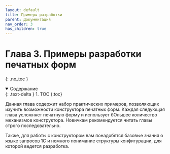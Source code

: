 ```yaml
---
layout: default
title: Примеры разработки
parent: Документация
nav_order: 3
has_children: true
---
```


# Глава 3. Примеры разработки печатных форм
{: .no_toc }

<details open markdown="block">
  <summary>
    Содержание
  </summary>
  {: .text-delta }
1. TOC
{:toc}
</details>

Данная глава содержит набор практических примеров, позволяющих изучить возможности конструктора печатных форм. Каждая следующая глава усложняет печатную форму и использует бОльшее количество механизмов конструктора. Новичкам рекомендуется читать главы строго последовательно. 

Также, для работы с конструктором вам понадобятся базовые знания о языке запросов 1С и немного понимание структуры конфигурации, для которой ведется разработка.